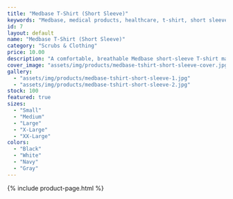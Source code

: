 ```yaml
---
title: "Medbase T-Shirt (Short Sleeve)"
keywords: "Medbase, medical products, healthcare, t-shirt, short sleeve, apparel"
id: 7
layout: default
name: "Medbase T-Shirt (Short Sleeve)"
category: "Scrubs & Clothing"
price: 10.00
description: "A comfortable, breathable Medbase short-sleeve T-shirt made from high-quality cotton. Perfect for casual wear or medical student events. Available in various sizes and colors."
cover_image: "assets/img/products/medbase-tshirt-short-sleeve-cover.jpg"
gallery:
  - "assets/img/products/medbase-tshirt-short-sleeve-1.jpg"
  - "assets/img/products/medbase-tshirt-short-sleeve-2.jpg"
stock: 100
featured: true
sizes:
  - "Small"
  - "Medium"
  - "Large"
  - "X-Large"
  - "XX-Large"
colors:
  - "Black"
  - "White"
  - "Navy"
  - "Gray"
---
```

{% include product-page.html %}